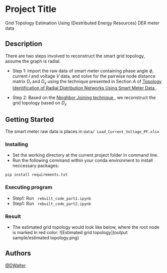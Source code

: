 # Project Title

Grid Topology Estimation Using (Destributed Energy Resources) DER meter data

## Description

There are two steps involved to reconstruct the smart grid topology, assume the graph is radial. 

- Step 1: Import the raw data of smart meter containing phase angle $\phi$, current $I$ and voltage $V$ data, and solve for the pairwise node distance matrix $D_r$ and $D_x$ using the technique presented in Section A of [Topology Identification of Radial Distribution Networks Using Smart Meter Data
]([https://ieeexplore.ieee.org/document/9641748]).

- Step 2: Based on the [Neighbor Joining technique
]([https://www.tenderisthebyte.com/blog/2022/08/31/neighbor-joining-trees/]), we reconstruct the grid topology based on $D_x$

## Getting Started

The smart meter raw data is places in ```data/ Load_Current_Voltage_PF.xlsx```

### Installing

* Set the working directory at the current project folder in command line. 
* Run the following command within your conda environment to install neccessary packages:
```
pip install requirements.txt
```
### Executing program

* Step1: Run <code> rebuilt_code_part1.ipynb </code>
* Step1: Run <code> rebuilt_code_part2.ipynb </code>

### Result

* The estimated grid topology would look like below, where the root node is marked in red color:
    ![Estimated grid topology](output sample/estimated topology.png)

## Authors

[@DWalter](walter.liao@monash.edu)
